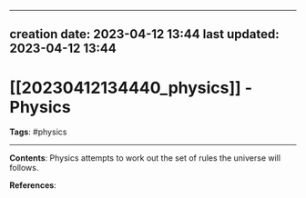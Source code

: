 
---
creation date: 2023-04-12 13:44
last updated: 2023-04-12 13:44
---
# [[20230412134440_physics]] - Physics
__Tags__: #physics

---
__Contents__: Physics attempts to work out the set of rules the universe will follows.

__References__:

